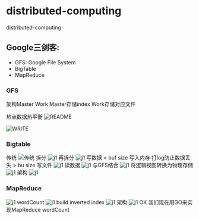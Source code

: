 # distributed-computing
distributed-computing

## Google三剑客:
- GFS: Google File System
- BigTable
- MapReduce
 
### GFS    
架构Master Work
Master存储index
Work存储对应文件

热点数据热平衡
![README](./README/c1.png)

![WRITE](./README/c2.png)

### Bigtable
传统
![传统](./README/c3.png)
拆分
![j1](./README/c4.png)
再拆分
![j1](./README/c5.png)
写数据    < buf size 写入内存  打log防止数据丢失   > bu size 写文件
![j1](./README/c6.png)
读数据
![j1](./README/c7.png)
与GFS结合 
![j1](./README/c8.png)
将逻辑视图转换为物理存储   
![j1](./README/c9.png)
架构
![j1](./README/c10.png)

### MapReduce
![j1](./README/c11.png)
wordCount
![j1](./README/c12.png)
build inverted index
![j1](./README/c13.png)
架构
![j1](./README/c14.png)
OK 我们现在用GO来实现MapReduce wordCount

